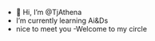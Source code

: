 - 👋 Hi, I’m @TjAthena
- I’m currently learning Ai&Ds
- nice to meet you
-Welcome to my circle

<!---
TjAthena/TjAthena is a ✨ special ✨ repository because its `README.md` (this file) appears on your GitHub profile.
You can click the Preview link to take a look at your changes.
--->
